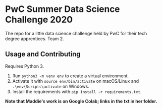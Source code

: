 # PwC Summer Data Science Challenge 2020

The repo for a little data science challenge held by PwC for their tech degree apprentices.
Team 2.

## Usage and Contributing

Requires Python 3.

1. Run `python3 -m venv env` to create a virtual environment.
2. Activate it with `source env/bin/activate` on macOS/Linux and `.\env\Scripts\activate` on Windows.
3. Install the requirements with `pip install -r requirements.txt`.

**Note that Maddie's work is on Google Colab; links in the txt in her folder.**
